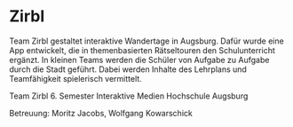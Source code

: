 # Zirbl

Team Zirbl gestaltet interaktive Wandertage in Augsburg. 
Dafür wurde eine App entwickelt, die in themenbasierten Rätseltouren den Schulunterricht ergänzt. 
In kleinen Teams werden die Schüler von Aufgabe zu Aufgabe durch die Stadt geführt. 
Dabei werden Inhalte des Lehrplans und Teamfähigkeit spielerisch vermittelt. 

Team Zirbl
6. Semester
Interaktive Medien 
Hochschule Augsburg

Betreuung: Moritz Jacobs, Wolfgang Kowarschick
